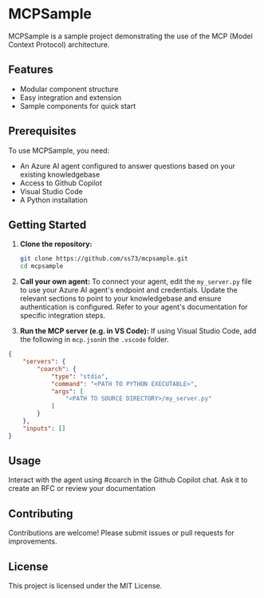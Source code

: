 # MCPSample

MCPSample is a sample project demonstrating the use of the MCP (Model Context Protocol) architecture.

## Features

- Modular component structure
- Easy integration and extension
- Sample components for quick start

## Prerequisites
To use MCPSample, you need:

- An Azure AI agent configured to answer questions based on your existing knowledgebase
- Access to Github Copilot
- Visual Studio Code
- A Python installation

## Getting Started

1. **Clone the repository:**
    ```bash
    git clone https://github.com/ss73/mcpsample.git
    cd mcpsample
    ```

2. **Call your own agent:**
To connect your agent, edit the `my_server.py` file to use your Azure AI agent's endpoint and credentials. Update the relevant sections to point to your knowledgebase and ensure authentication is configured. Refer to your agent's documentation for specific integration steps.

3. **Run the MCP server (e.g. in VS Code):**
If using Visual Studio Code, add the following in `mcp.json`in
the `.vscode` folder.
```json
{
	"servers": {
		"coarch": {
			"type": "stdio",
			"command": "<PATH TO PYTHON EXECUTABLE>",
			"args": [
				"<PATH TO SOURCE DIRECTORY>/my_server.py"
			]
		}
	},
	"inputs": []
}
```

## Usage

Interact with the agent using #coarch in the Github Copilot chat. Ask it
to create an RFC or review your documentation

## Contributing

Contributions are welcome! Please submit issues or pull requests for improvements.

## License

This project is licensed under the MIT License.